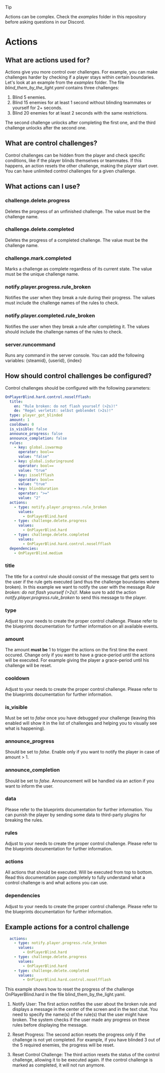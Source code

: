 > [!TIP]
> Actions can be complex. Check the *examples* folder in this repository before asking questions in our Discord.

# Actions

## What are actions used for?

Actions give you more control over challenges. For example, you can make challenges harder by checking if a player stays within certain boundaries. Let's look at an example from the *examples* folder. The file *blind_them_by_the_light.yaml* contains three challenges:

1. Blind 5 enemies.
2. Blind 15 enemies for at least 1 second without blinding teammates or yourself for 2+ seconds.
3. Blind 20 enemies for at least 2 seconds with the same restrictions.

The second challenge unlocks after completing the first one, and the third challenge unlocks after the second one.

## What are control challenges?

Control challenges can be hidden from the player and check specific conditions, like if the player blinds themselves or teammates. If this happens, an action resets the other challenge, making the player start over. You can have unlimited control challenges for a given challenge.

## What actions can I use?

### challenge.delete.progress

Deletes the progress of an unfinished challenge. The value must be the challenge name.

### challenge.delete.completed

Deletes the progress of a completed challenge. The value must be the challenge name.

### challenge.mark.completed

Marks a challenge as complete regardless of its current state. The value must be the unique challenge name.

### notify.player.progress.rule_broken

Notifies the user when they break a rule during their progress. The values must include the challenge names of the rules to check.

### notify.player.completed.rule_broken

Notifies the user when they break a rule after completing it. The values should include the challenge names of the rules to check.

### server.runcommand

Runs any command in the server console. You can add the following variables: {steamid}, {userid}, {index}

## How should control challenges be configured?

Control challenges should be configured with the following parameters:

```yaml
OnPlayerBlind.hard.control.noselfflash:
  title:
    en: "Rule broken: do not flash yourself (>2s)!"
    de: "Regel verletzt: selbst geblendet (>2s)!"
  type: player_got_blinded
  amount: 1
  cooldown: 0
  is_visible: false
  announce_progress: false
  announce_completion: false
  rules:
    - key: global.iswarmup
      operator: bool==
      value: "false"
    - key: global.isduringround
      operator: bool==
      value: "true"
    - key: isselfflash
      operator: bool==
      value: "true"
    - key: blindduration
      operator: ">="
      value: "2"
  actions:
    - type: notify.player.progress.rule_broken
      values:
        - OnPlayerBlind.hard
    - type: challenge.delete.progress
      values:
        - OnPlayerBlind.hard
    - type: challenge.delete.completed
      values:
        - OnPlayerBlind.hard.control.noselfflash
  dependencies:
    - OnPlayerBlind.medium
```

### title

The title for a control rule should consist of the message that gets sent to the user if the rule gets executed (and thus the challenge boundaries where broken). In this example we want to notify the user with the message *Rule broken: do not flash yourself (>2s)!*. Make sure to add the action *notify.player.progress.rule_broken* to send this message to the player.

### type

Adjust to your needs to create the proper control challenge. Please refer to the blueprints documentation for further information on all available events.

### amount

The amount **must be** 1 to trigger the actions on the first time the event occured. Change only if you want to have a grace-period until the actions will be executed. For example giving the player a grace-period until his challenge will be reset.

### cooldown

Adjust to your needs to create the proper control challenge. Please refer to the blueprints documentation for further information.

### is_visible

Must be set to *false* once you have debugged your challenge (leaving this enabled will show it in the list of challenges and helping you to visually see what is happening).

### announce_progress

Should be set to *false*. Enable only if you want to notify the player in case of amount > 1.

### announce_completion

Should be set to *false*. Announcement will be handled via an action if you want to inform the user.

### data

Please refer to the blueprints documentation for further information. You can punish the player by sending some data to third-party plugins for breaking the rules.

### rules

Adjust to your needs to create the proper control challenge. Please refer to the blueprints documentation for further information.

### actions

All actions that should be executed. Will be executed from top to bottom. Read this documentation page completely to fully understand what a control challenge is and what actions you can use.


### dependencies

Adjust to your needs to create the proper control challenge. Please refer to the blueprints documentation for further information.

## Example actions for a control challenge

```yaml
  actions:
    - type: notify.player.progress.rule_broken
      values:
        - OnPlayerBlind.hard
    - type: challenge.delete.progress
      values:
        - OnPlayerBlind.hard
    - type: challenge.delete.completed
      values:
        - OnPlayerBlind.hard.control.noselfflash
```

This example shows how to reset the progress of the challenge OnPlayerBlind.hard in the file blind_them_by_the_light.yaml.

1. Notify User: The first action notifies the user about the broken rule and displays a message in the center of the screen and in the text chat. You need to specify the name(s) of the rule(s) that the user might have broken. The system checks if the user made any progress on these rules before displaying the message.

2. Reset Progress: The second action resets the progress only if the challenge is not yet completed. For example, if you have blinded 3 out of the 5 required enemies, the progress will be reset.

3. Reset Control Challenge: The third action resets the status of the control challenge, allowing it to be executed again. If the control challenge is marked as completed, it will not run anymore.
